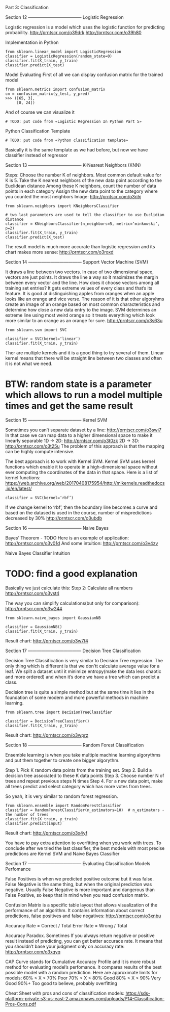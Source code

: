 Part 3:  Classification

Section 12
————————————
Logistic Regression

Logistic regression is a model which uses the logistic function for predicting probability.
http://prntscr.com/o39drk
http://prntscr.com/o39h80

Implementation in Python
```
from sklearn.linear_model import LogisticRegression
classifier = LogisticRegression(random_state=0)
classifier.fit(X_train, y_train)
classifier.predict(X_test)
```

Model Evaluating
First of all we can display confusion matrix for the trained model
```
from sklearn.metrics import confusion_matrix
cm = confusion_matrix(y_test, y_pred)
>>> ([65, 3],
     [8, 24])
```

And of course we can visualize it
```
# TODO: put code from «Logistic Regression In Python Part 5»
```

Python Classification Template
```
# TODO: put code from «Python classification template»
```
Basically it is the same template as we had before, but now we have classifier instead of regressor


Section 13
————————————
K-Nearest Neighbors (KNN)

Steps:
Choose the number K of neighbors. Most common default value for K is 5.
Take the K nearest neighbors of the new data point according to the Euclidean distance
Among these K neighbors, count the number of data points in each category
Assign the new data point to the category where you counted the most neighbors
Image: http://prntscr.com/o3ri5j

```
from sklearn.neighbors import KNeighborsClassifier

# two last parameters are used to tell the classifier to use Euclidian distance
classifier = KNeighborsClassifier(n_neighbors=5, metric=‘minkowski’, p=2)
classifier.fit(X_train, y_train)
classifier.predict(X_test)
```

The result model is much more accurate than logistic regression and its chart makes more sense: http://prntscr.com/o3roxd


Section 14
————————————
Support Vector Machine (SVM)

It draws a line between two vectors. In case of two dimensional space, vectors are just points. It draws the line a way so it maximizes the margin between every vector and the line. How does it choose vectors among all training set entries? It gets extreme values of every class and that’s its feature. It is good at distinguishing apples from oranges when an apple looks like an orange and vice verse. The reason of it is that other algoryhms create an image of an orange based on most common characteristics and determine how close a new data entry to the image. SVM determines an extreme line using most weird orange so it treats everything which look more similar to an orange as an orange for sure.
http://prntscr.com/o3s63u

```
from sklearn.svm import SVC

classifier = SVC(kernel=‘linear’)
classifier.fit(X_train, y_train)
```
Ther are multiple kernels and it is a good thing to try several of them. Linear kernel means that there will be straight line between two classes and often it is not what we need.
# BTW: random state is a parameter which allows to run a model multiple times and get the same result


Section 15
————————————
Kernel SVM

Sometimes you can’t separate dataset by a line: http://prntscr.com/o3swi7
In that case we can map data to a higher dimensional space to make it linearly separable
1D -> 2D:  http://prntscr.com/o3t0zk
2D -> 3D:  http://prntscr.com/o3t25u
The problem of this approach is that the mapping can be highly compute intensive.

The best approach is to work with Kernel SVM.
Kernel SVM uses kernel functions which enable it to operate in a high-dimensional space without ever computing the coordinates of the data in that space.
Here is a list of kernel functions: https://web.archive.org/web/20170408175954/http://mlkernels.readthedocs.io/en/latest/

```
classifier = SVC(kernel=‘rbf’)
```
If we change kernel to ‘rbf’, then the boundary line becomes a curve and based on the datased is used in the course, number of mispredictions decreased by 30%
http://prntscr.com/o3ubdb


Section 16
————————————
Naive Bayes

Bayes’ Theorem - TODO
Here is an example of application: http://prntscr.com/o3v01d
And some intuition: http://prntscr.com/o3v4zv

Naive Bayes Classifier Intuition
# TODO: find a good explanation

Basically we just calculate this:
Step 2: Calculate all numbers http://prntscr.com/o3vst4

The way you can simplify calculations(but only for comparison): http://prntscr.com/o3w244

```
from sklearn.naive_bayes import GaussianNB

classifier = GaussianNB()
classifier.fit(X_train, y_train)
```
Result chart: http://prntscr.com/o3w7f4


Section 17
————————————
Decision Tree Classification

Decision Tree Classification is very similar to Decision Tree regression. The only thing which is different is that we don’tt calculate average value for a leaf. We split a dataset until it minimize entropy(make the data less chaotic and more ordered) and when it’s done we have a tree which can predict a class.

Decision tree is quite a simple method but at the same time it lies in the foundation of some modern and more powerful methods in machine learning.

```
from sklearn.tree import DecisionTreeClassifier

classifier = DecisionTreeClassifier()
classifier.fit(X_train, y_train)
```

Result chart: http://prntscr.com/o3wprz


Section 18
————————————
Random Forest Classification

Ensemble learning is when you take multiple machine learning algorythms and put them together to create one bigger algorythm.

Step 1. Pick K random data points from the training set.
Step 2. Build a decision tree associated to these K data points
Step 3. Choose number N of trees and repeat previous steps N times
Step 4. For a new data point, make all trees predict and select category which has more votes from trees.

So yeah, it is very similar to random forest regression.

```
from sklearn.ensemble import RandomForestClassifier
classifier = RandomForestClassifier(n_estimators=10)  # n_estimators - the number of trees
classifier.fit(X_train, y_train)
classifier.predict(input)
```

Result chart: http://prntscr.com/o3x4yf

You have to pay extra attention to overfitting when you work with trees.
To conclude after we tried the last classifier, the best models with most precise predictions are Kernel SVM and Naive Bayes Classifier


Section 17
————————————
Evaluating Classification Models Perfomance

False Positives is when we predicted positive outcome but it was false. False Negative is the same thing, but when the original prediction was negative.
Usually False Negative is more important and dangerous than False Positive, so keep that in mind when you read confusion matrix.

Confusion Matrix is a specific table layout that allows visualization of the performance of an algorithm. It contains information about correct predictions, false positives and false negatives: http://prntscr.com/o3xnbu

Accuracy Rate = Correct / Total
Error Rate = Wrong / Total

Accuracy Paradox. Sometimes If you always return negative or positive result instead of predicting, you can get better accurace rate. It means that you shouldn’t base your judgment only on accuracy rate: http://prntscr.com/o3xqyq

CAP Curve stands for Cumulative Accuracy Profile and it is more robust method for evaluating model’s perfomance. It compares results of the best possible model with a random prediction. Here are approximate limits for models:
60% < X < 70%  Poor
70% < X < 80%  Good
80% < X < 90%  Very Good
90%+                  Too good to believe, probably overfitting

Cheat Sheet with pros and cons of classification models: https://sds-platform-private.s3-us-east-2.amazonaws.com/uploads/P14-Classification-Pros-Cons.pdf

